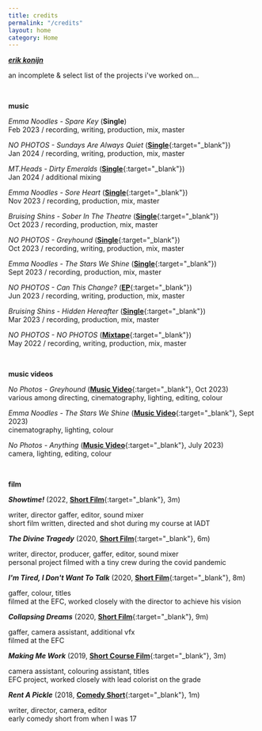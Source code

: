 ```yaml
---
title: credits
permalink: "/credits"
layout: home
category: Home
---
```


[***erik konijn***](/)

an incomplete & select list of the projects i've worked on...

&nbsp;

**music**

*Emma Noodles - Spare Key* (**Single**)  
Feb 2023 / recording, writing, production, mix, master

*NO PHOTOS - Sundays Are Always Quiet* ([**Single**](https://open.spotify.com/track/5ZRKBK7ZQ7QPoIXUHp1kp4){:target="_blank"})  
Jan 2024 / recording, writing, production, mix, master

*MT.Heads - Dirty Emeralds* ([**Single**](https://open.spotify.com/track/4gnLg1WABmBM4Pk99tndNj){:target="_blank"})  
Jan 2024 / additional mixing

*Emma Noodles - Sore Heart* ([**Single**](https://open.spotify.com/track/0W4XczWMmB4Du4RCpFaxyr){:target="_blank"})  
Nov 2023 / recording, production, mix, master

*Bruising Shins - Sober In The Theatre* ([**Single**](https://open.spotify.com/album/0437vSbkj2DDfgCpPDZAWp){:target="_blank"})  
Oct 2023 / recording, production, mix, master

*NO PHOTOS - Greyhound* ([**Single**](https://open.spotify.com/album/2R457N9XlrnMJdnvZE4q2V){:target="_blank"})  
Oct 2023 / recording, writing, production, mix, master

*Emma Noodles - The Stars We Shine* ([**Single**](https://open.spotify.com/album/7HXTeseYwEi2fgcmYpq4qu){:target="_blank"})  
Sept 2023 / recording, production, mix, master

*NO PHOTOS - Can This Change?* ([**EP**](https://open.spotify.com/album/0sijKgdoaWeKyngvVT23yn){:target="_blank"})  
Jun 2023 / recording, writing, production, mix, master

*Bruising Shins - Hidden Hereafter* ([**Single**](https://open.spotify.com/album/63VU7yNs8JFqjPsmHcXGPy){:target="_blank"})  
Mar 2023 / recording, production, mix, master

*NO PHOTOS - NO PHOTOS* ([**Mixtape**](https://open.spotify.com/album/0fMPF7QZwCUTGZvO5rUfLn){:target="_blank"})  
May 2022 / recording, writing, production, mix, master

&nbsp;

**music videos**

*No Photos - Greyhound* ([**Music Video**](https://www.youtube.com/watch?v=hYFOlF0mmcQ){:target="_blank"}, Oct 2023)  
various among directing, cinematography, lighting, editing, colour

*Emma Noodles - The Stars We Shine* ([**Music Video**](https://www.youtube.com/watch?v=ykTYpuHRtOw){:target="_blank"}, Sept 2023)  
cinematography, lighting, colour

*No Photos - Anything* ([**Music Video**](https://www.youtube.com/watch?v=FLsiKtxCBB4){:target="_blank"}, July 2023)  
camera, lighting, editing, colour

&nbsp;

**film**

***Showtime!*** (2022, [**Short Film**](https://www.youtube.com/watch?v=dALkiq4u1Rw){:target="_blank"}, 3m)

writer, director gaffer, editor, sound mixer  
short film written, directed and shot during my course at IADT

***The Divine Tragedy*** (2020, [**Short Film**](https://www.youtube.com/watch?v=LD-LM9sHa4o){:target="_blank"}, 6m)

writer, director, producer, gaffer, editor, sound mixer  
personal project filmed with a tiny crew during the covid pandemic

***I'm Tired, I Don't Want To Talk*** (2020, [**Short Film**](https://www.youtube.com/watch?v=8qIPz5Ij0AI){:target="_blank"}, 8m)

gaffer, colour, titles  
filmed at the EFC, worked closely with the director to achieve his vision

***Collapsing Dreams*** (2020, [**Short Film**](https://www.youtube.com/watch?v=oZQgsShNcfM){:target="_blank"}, 9m)

gaffer, camera assistant, additional vfx  
filmed at the EFC

***Making Me Work*** (2019, [**Short Course Film**](https://www.youtube.com/watch?v=4OHWa-E9m2E){:target="_blank"}, 3m)

camera assistant, colouring assistant, titles  
EFC project, worked closely with lead colorist on the grade

***Rent A Pickle*** (2018, [**Comedy Short**](https://www.youtube.com/watch?v=A7AWXalCEYM){:target="_blank"}, 1m)

writer, director, camera, editor  
early comedy short from when I was 17
